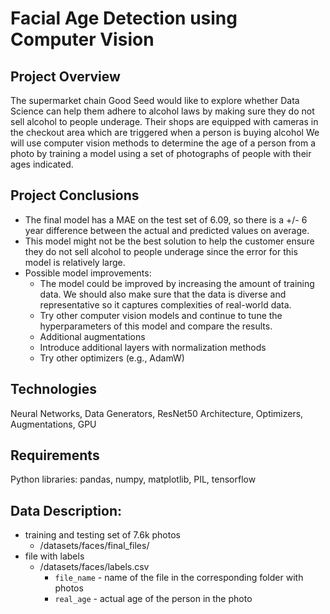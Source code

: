 # Facial Age Detection using Computer Vision

## Project Overview
The supermarket chain Good Seed would like to explore whether Data Science can help them adhere to alcohol laws by making sure they do not sell alcohol to people underage. Their shops are equipped with cameras in the checkout area which are triggered when a person is buying alcohol We will use computer vision methods to determine the age of a person from a photo by training a model using a set of photographs of people with their ages indicated.

## Project Conclusions
- The final model has a MAE on the test set of 6.09, so there is a +/- 6 year difference between the actual and predicted values on average.
- This model might not be the best solution to help the customer ensure they do not sell alcohol to people underage since the error for this model is relatively large.
- Possible model improvements:
  - The model could be improved by increasing the amount of training data. We should also make sure that the data is diverse and representative so it captures complexities of real-world data.
  - Try other computer vision models and continue to tune the hyperparameters of this model and compare the results.
  - Additional augmentations
  - Introduce additional layers with normalization methods
  - Try other optimizers (e.g., AdamW)

## Technologies
Neural Networks, Data Generators, ResNet50 Architecture, Optimizers, Augmentations, GPU

## Requirements
Python libraries: pandas, numpy, matplotlib, PIL, tensorflow

## Data Description:
- training and testing set of 7.6k photos
  - /datasets/faces/final_files/
- file with labels
  - /datasets/faces/labels.csv
    - `file_name` - name of the file in the corresponding folder with photos
    - `real_age` - actual age of the person in the photo


